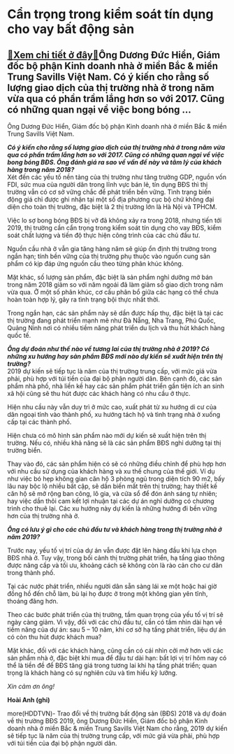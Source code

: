 Cẩn trọng trong kiểm soát tín dụng cho vay bất động sản
=======================================================

[:gift:Xem chi tiết ở đây:gift:](https://hddtvn.com/can-trong-trong-kiem-soat-tin-dung-cho-vay-bat-dong-san/)Ông Dương Đức Hiển, Giám đốc bộ phận Kinh doanh nhà ở miền Bắc & miền Trung Savills Việt Nam. Có ý kiến cho rằng số lượng giao dịch của thị trường nhà ở trong năm vừa qua có phần trầm lắng hơn so với 2017. Cũng có những quan ngại về việc bong bóng …
---------------------------------------------------------------------------------------------------------------------------------------------------------------------------------------------------------------------------------------------------------







 






 Ông Dương Đức Hiển, Giám đốc bộ phận Kinh doanh nhà ở miền Bắc & miền Trung Savills Việt Nam. 


***Có ý kiến cho rằng số lượng giao dịch của thị trường nhà ở trong năm vừa qua có phần trầm lắng hơn so với 2017. Cũng có những quan ngại về việc bong bóng BĐS. Ông đánh giá ra sao về vấn đề này và tâm lý của khách hàng trong năm 2018?***   
 Xét đến các yếu tố nền tảng của thị trường như tăng trưởng GDP, nguồn vốn FDI, sức mua của người dân trong lĩnh vực bán lẻ, tín dụng BĐS thì thị trường vẫn có cơ sở vững chắc để phát triển bền vững. Tình trạng biến động giá chỉ được ghi nhận tại một số địa phương cục bộ chứ không đại diện cho toàn thị trường, đặc biệt là 2 thị trường lớn là Hà Nội và TPHCM. 


 Việc lo sợ bong bóng BĐS bị vỡ đã không xảy ra trong 2018, nhưng tiến tới 2019, thị trường cần cẩn trọng trong kiểm soát tín dụng cho vay BĐS, kiểm soát chất lượng và tiến độ thực hiện công trình của các chủ đầu tư. 


 Nguồn cầu nhà ở vẫn gia tăng hàng năm sẽ giúp ổn định thị trường trong ngắn hạn; tính bền vững của thị trường phụ thuộc vào nguồn cung sản phẩm có kịp đáp ứng nguồn cầu theo từng phân khúc không.


 Mặt khác, số lượng sản phẩm, đặc biệt là sản phẩm nghỉ dưỡng mở bán trong năm 2018 giảm so với năm ngoái đã làm giảm số giao dịch trong năm vừa qua. Ở một số phân khúc, cơ cấu phân bổ giữa các hạng có thể chưa hoàn toàn hợp lý, gây ra tình trạng bội thực nhất thời. 


 Trong ngắn hạn, các sản phẩm này sẽ dần được hấp thụ, đặc biệt là tại các thị trường đang phát triển mạnh mẽ như Đà Nẵng, Nha Trang, Phú Quốc, Quảng Ninh nơi có nhiều tiềm năng phát triển du lịch và thu hút khách hàng quốc tế.


 ***Ông dự đoán như thế nào về tương lai của thị trường nhà ở 2019? Có những xu hướng hay sản phẩm BĐS mới nào dự kiến sẽ xuất hiện trên thị trường?***   
 2019 dự kiến sẽ tiếp tục là năm của thị trường trung cấp, với mức giá vừa phải, phù hợp với túi tiền của đại bộ phận người dân. Bên cạnh đó, các sản phẩm nhà phố, nhà liền kề hay các sản phẩm phát triển gần tiện ích an sinh xã hội cũng sẽ thu hút được các khách hàng có nhu cầu ở thực. 


 Hiện nhu cầu này vẫn duy trì ở mức cao, xuất phát từ xu hướng di cư của dân ngoại tỉnh vào thành phố, xu hướng tách hộ và tình trạng nhà ở xuống cấp tại các thành phố. 


 Hiện chưa có mô hình sản phẩm nào mới dự kiến sẽ xuất hiện trên thị trường. Nếu có, nhiều khả năng sẽ là các sản phẩm BĐS nghỉ dưỡng tại thị trường biển. 


 Thay vào đó, các sản phẩm hiện có sẽ có những điều chỉnh để phù hợp hơn với nhu cầu sử dụng của khách hàng và xu thế chung của thế giới. Ví dụ như việc bó hẹp không gian căn hộ 3 phòng ngủ trong diện tích 90 m2, bấy lâu nay bộc lộ nhiều bất cập, sẽ dần biến mất trên thị trường; hay thiết kế căn hộ sẽ mở rộng ban công, lô gia, và cửa sổ để đón ánh sáng tự nhiên; hay việc dần thôi cam kết lợi nhuận tại các dự án nghỉ dưỡng có chương trình cho thuê lại. Các xu hướng này dự kiến là những hướng đi bền vững hơn của thị trường nhà ở.


 ***Ông có lưu ý gì cho các chủ đầu tư và khách hàng trong thị trường nhà ở năm 2019?***


 Trước nay, yếu tố vị trí của dự án vẫn được đặt lên hàng đầu khi lựa chọn BĐS nhà ở. Tuy vậy, trong bối cảnh thị trường phát triển, hạ tầng giao thông được nâng cấp và tối ưu, khoảng cách sẽ không còn là rào cản cho cư dân trong thành phố. 


 Tại các nước phát triển, nhiều người dân sẵn sàng lái xe một hoặc hai giờ đồng hồ đến chỗ làm, bù lại họ được ở trong một không gian yên tĩnh, thoáng đãng hơn. 


 Theo các bước phát triển của thị trường, tầm quan trọng của yếu tố vị trí sẽ ngày càng giảm. Vì vậy, đối với các chủ đầu tư, cần có tầm nhìn dài hạn về tiềm năng của dự án: sau 5 – 10 năm, khi cơ sở hạ tầng phát triển, liệu dự án có còn thu hút được khách mua? 


 Mặt khác, đối với các khách hàng, cũng cần có cái nhìn cởi mở hơn với các sản phẩm nhà ở, đặc biệt khi mua để đầu tư dài hạn: bất lợi vị trí hôm nay có thể là tiền đề để BĐS tăng giá trong tương lai khi hạ tầng phát triển; quan trọng là khách hàng có sự nghiên cứu và tìm hiểu kỹ lưỡng.


 *Xin cảm ơn ông!*






**Hoài Anh (ghi)**



more(HDDTVN)- Trao đổi về thị trường bất động sản (BĐS) 2018 và dự đoán về thị trường BĐS 2019, ông Dương Đức Hiển, Giám đốc bộ phận Kinh doanh nhà ở miền Bắc & miền Trung Savills Việt Nam cho rằng, 2019 dự kiến sẽ tiếp tục là năm của thị trường trung cấp, với mức giá vừa phải, phù hợp với túi tiền của đại bộ phận người dân.

